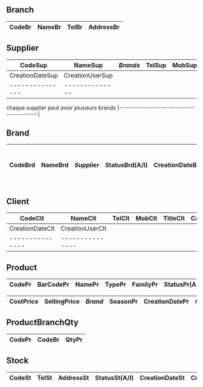 ## Branch
CodeBr | NameBr	| TelBr	| AddressBr |
-------|------- |-------|-----------|

## Supplier
CodeSup | NameSup | ***Brands*** | TelSup | MobSup     | AddressSup | EmailSup | StatusSup(Active/Inactive) |
--------| --------| -------------| -------| ---------- | ---------- | -------- | -------------------------- | 
| CreationDateSup | CreationUserSup |
| --------------- | --------------  |

 chaque supplier peut avoir plusieurs brands 
|--------------------------------------------|

## Brand
CodeBrd | NameBrd | ***Supplier*** | StatusBrd(A/I)| CreationDateBrd | CreationUserBrd |chaque Brand concerne un seul supplier  |
--------|---------|----------------|-------------- | --------------- | --------------  |----------------------------------------|

## Client
CodeClt | NameClt | TelClt | MobClt   |TitleClt | CatClt     | AddressClt | EmailClt | StatusClt(Active/Inactive) | SendSms(Y/N) |
--------|---------|--------| -------- | ------  | ---------- | ---------- | -------- | -------------------------  | ------------ |
CreationDateClt | CreationUserClt | 
--------------- | --------------- |



## Product
CodePr | BarCodePr | NamePr | TypePr | FamilyPr |  StatusPr(A/I)  | 
-------|-----------|--------|--------|----------|--------------   | 

CostPrice     | SellingPrice | ***Brand*** | SeasonPr  | CreationDatePr  | CreationUserPr  | 
--------------|--------------|-------------|--------   | --------------- | --------------- |

## ProductBranchQty

CodePr | CodeBr   | QtyPr |
------ | -------- | ----- |


## Stock
CodeSt | TelSt | AddressSt | StatusSt(A/I)  | CreationDateSt  | CreationUserSt|
-------|-------|-----------|  --------      | --------------- | --------------|
